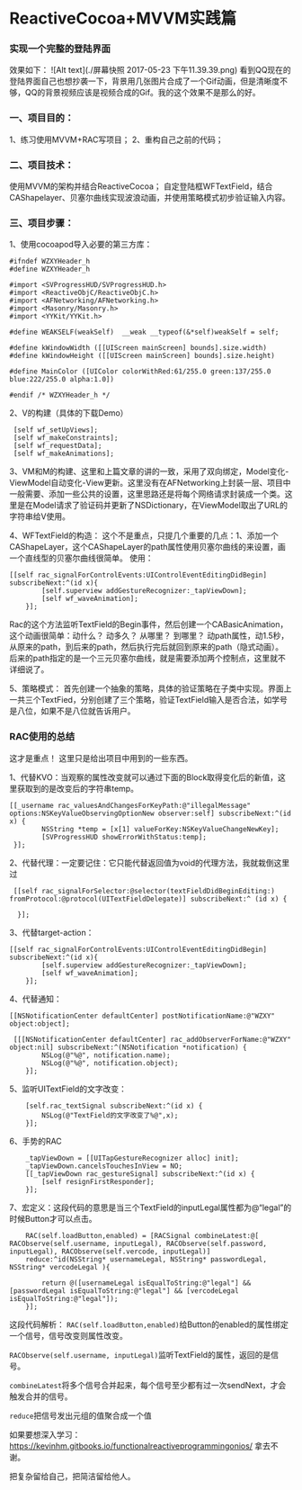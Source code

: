 # ReactiveCocoa+MVVM实践篇
### 实现一个完整的登陆界面

效果如下：
![Alt text](./屏幕快照 2017-05-23 下午11.39.39.png)
看到QQ现在的登陆界面自己也想抄袭一下，背景用几张图片合成了一个Gif动画，但是清晰度不够，QQ的背景视频应该是视频合成的Gif。我的这个效果不是那么的好。

### 一、项目目的：
1、练习使用MVVM+RAC写项目；
2、重构自己之前的代码；

### 二、项目技术：
使用MVVM的架构并结合ReactiveCocoa；
自定登陆框WFTextField，结合CAShapelayer、贝塞尔曲线实现波浪动画，并使用策略模式初步验证输入内容。

### 三、项目步骤：
1、使用cocoapod导入必要的第三方库：
```
#ifndef WZXYHeader_h
#define WZXYHeader_h

#import <SVProgressHUD/SVProgressHUD.h>
#import <ReactiveObjC/ReactiveObjC.h>
#import <AFNetworking/AFNetworking.h>
#import <Masonry/Masonry.h>
#import <YYKit/YYKit.h>

#define WEAKSELF(weakSelf)  __weak __typeof(&*self)weakSelf = self;

#define kWindowWidth ([[UIScreen mainScreen] bounds].size.width)
#define kWindowHeight ([[UIScreen mainScreen] bounds].size.height)

#define MainColor ([UIColor colorWithRed:61/255.0 green:137/255.0 blue:222/255.0 alpha:1.0])

#endif /* WZXYHeader_h */
```

2、V的构建（具体的下载Demo）
```
 [self wf_setUpViews];
 [self wf_makeConstraints];
 [self wf_requestData];
 [self wf_makeAnimations];
```

3、VM和M的构建、这里和上篇文章的讲的一致，采用了双向绑定，Model变化-ViewModel自动变化-View更新。这里没有在AFNetworking上封装一层、项目中一般需要、添加一些公共的设置，这里思路还是将每个网络请求封装成一个类。这里是在Model请求了验证码并更新了NSDictionary，在ViewModel取出了URL的字符串给V使用。

4、WFTextField的构造：
这个不是重点，只提几个重要的几点：1、添加一个CAShapeLayer，这个CAShapeLayer的path属性使用贝塞尔曲线的来设置，画一个直线型的贝塞尔曲线很简单。
使用：
```
[[self rac_signalForControlEvents:UIControlEventEditingDidBegin] subscribeNext:^(id x){
        [self.superview addGestureRecognizer:_tapViewDown];
        [self wf_waveAnimation];
    }];
```
Rac的这个方法监听TextField的Begin事件，然后创建一个CABasicAnimation，这个动画很简单：动什么？ 动多久？ 从哪里？ 到哪里？
动path属性，动1.5秒，从原来的path，到后来的path，然后执行完后就回到原来的path（隐式动画）。
后来的path指定的是一个三元贝塞尔曲线，就是需要添加两个控制点，这里就不详细说了。

5、策略模式：
	首先创建一个抽象的策略，具体的验证策略在子类中实现。界面上一共三个TextFied，分别创建了三个策略，验证TextField输入是否合法，如学号是八位，如果不是八位就告诉用户。


### RAC使用的总结
这才是重点！
这里只是给出项目中用到的一些东西。

1、代替KVO：当观察的属性改变就可以通过下面的Block取得变化后的新值，这里获取到的是改变后的字符串temp。
```
[[_username rac_valuesAndChangesForKeyPath:@"illegalMessage" options:NSKeyValueObservingOptionNew observer:self] subscribeNext:^(id x) {
        NSString *temp = [x[1] valueForKey:NSKeyValueChangeNewKey];
        [SVProgressHUD showErrorWithStatus:temp];
 }];
```

2、代替代理：一定要记住：它只能代替返回值为void的代理方法，我就栽倒这里过
```
 [[self rac_signalForSelector:@selector(textFieldDidBeginEditing:) fromProtocol:@protocol(UITextFieldDelegate)] subscribeNext:^ (id x) {
        
  }];
```

3、代替target-action：
```
[[self rac_signalForControlEvents:UIControlEventEditingDidBegin] subscribeNext:^(id x){
        [self.superview addGestureRecognizer:_tapViewDown];
        [self wf_waveAnimation];
    }];
```

4、代替通知：
```
[[NSNotificationCenter defaultCenter] postNotificationName:@"WZXY" object:object];

 [[[NSNotificationCenter defaultCenter] rac_addObserverForName:@"WZXY" object:nil] subscribeNext:^(NSNotification *notification) {
        NSLog(@"%@", notification.name);
        NSLog(@"%@", notification.object);
    }];
```

5、监听UITextField的文字改变：
```
    [self.rac_textSignal subscribeNext:^(id x) {
        NSLog(@"TextField的文字改变了%@",x);
    }];
```

6、手势的RAC
```
    _tapViewDown = [[UITapGestureRecognizer alloc] init];
    _tapViewDown.cancelsTouchesInView = NO;
    [[_tapViewDown rac_gestureSignal] subscribeNext:^(id x) {
        [self resignFirstResponder];
    }];
```

7、宏定义：这段代码的意思是当三个TextField的inputLegal属性都为@“legal”的时候Button才可以点击。
```
    RAC(self.loadButton,enabled) = [RACSignal combineLatest:@[ RACObserve(self.username, inputLegal), RACObserve(self.password, inputLegal), RACObserve(self.vercode, inputLegal)]
    reduce:^id(NSString* usernameLegal, NSString* passwordLegal, NSString* vercodeLegal ){
        
        return @([usernameLegal isEqualToString:@"legal"] && [passwordLegal isEqualToString:@"legal"] && [vercodeLegal isEqualToString:@"legal"]);
    }];
```
这段代码解析：
```RAC(self.loadButton,enabled)```给Button的enabled的属性绑定一个信号，信号改变则属性改变。

```RACObserve(self.username, inputLegal)```监听TextField的属性，返回的是信号。

```combineLatest```将多个信号合并起来，每个信号至少都有过一次sendNext，才会触发合并的信号。

```reduce```把信号发出元组的值聚合成一个值

如果要想深入学习：https://kevinhm.gitbooks.io/functionalreactiveprogrammingonios/ 拿去不谢。

把复杂留给自己，把简洁留给他人。


